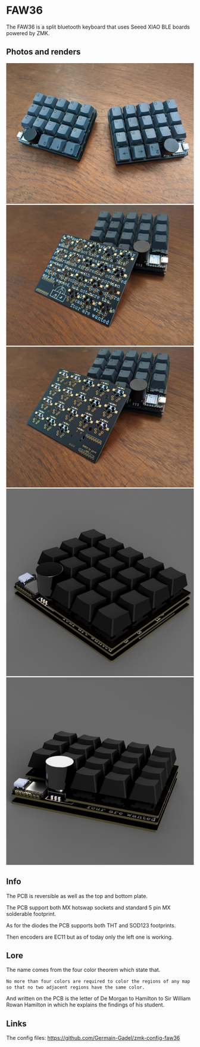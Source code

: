 # FAW36

The FAW36 is a split bluetooth keyboard that uses Seeed XIAO BLE boards powered by ZMK.

## Photos and renders
![pic 1](photos/pic1.jpg)
![pic 2](photos/pic2.jpg)
![pic 3](photos/pic3.jpg)
![render 4](photos/render1.png)
![render 5](photos/render2.png)
## Info

The PCB is reversible as well as the top and bottom plate.

The PCB support both MX hotswap sockets and standard 5 pin MX solderable footprint.

As for the diodes the PCB supports both THT and SOD123 footprints.

Then encoders are EC11 but as of today only the left one is working.
## Lore

The name comes from the four color theorem which state that.
```
No more than four colors are required to color the regions of any map 
so that no two adjacent regions have the same color.
```
And written on the PCB is the letter of De Morgan to Hamilton to Sir William Rowan Hamilton in which he explains the findings of his student.
## Links

The config files: https://github.com/Germain-Gadel/zmk-config-faw36
